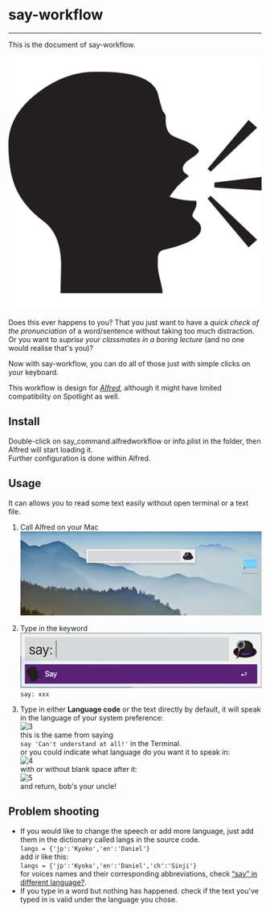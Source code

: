 # say-workflow
---
This is the document of say-workflow.  

![logo](./raw/icon.png)

Does this ever happens to you?
That you just want to have a *quick check of the pronunciation* of a word/sentence without taking too much distraction.
Or you want to *suprise your classmates in a boring lecture* (and no one would realise that's you)?

Now with say-workflow, you can do all of those just with simple clicks on your keyboard.

This workflow is design for [*Alfred*](http://alfredapp.com), although it might have limited compatibility on Spotlight as well.

## Install
Double-click on say_command.alfredworkflow or info.plist in the folder, then Alfred will start loading it.  
Further configuration is done within Alfred.

## Usage
It can allows you to read some text easily without open terminal or a text file. 
1. Call Alfred on your Mac
  ![1](./pics/1.png)
1. Type in the keyword  
  ![2](./pics/2.png)  
  ```say: xxx``` 
  
1. Type in either **Language code** or the text directly
  by default, it will speak in the language of your system preference:  
  ![3](./pics/3.png)  
  this is the same from saying  
  `say 'Can't understand at all!'` in the Terminal.  
  or you could indicate what language do you want it to speak in:  
  ![4](./pics/4.png)  
  with or without blank space after it:  
  ![5](./pics/5.png)  
  and return, bob's your uncle!

## Problem shooting
- If you would like to change the speech or add more language, just add them in the dictionary called langs in the source code.  
```langs = {'jp':'Kyoko','en':'Daniel'}```  
add ir like this:  
```langs = {'jp':'Kyoko','en':'Daniel','ch':'Sinji'}```  
for voices names and their corresponding abbreviations, check [“say” in different language?](https://apple.stackexchange.com/questions/3454/say-in-different-language).
- If you type in a word but nothing has happened.
check if the text you've typed in is valid under the language you chose.
